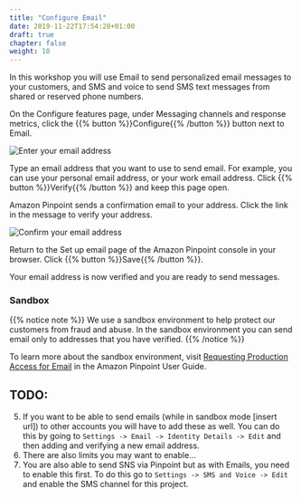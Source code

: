```yaml
---
title: "Configure Email"
date: 2019-11-22T17:54:28+01:00
draft: true
chapter: false
weight: 10
---
```


In this workshop you will use Email to send personalized email messages to your customers, and SMS and voice to send SMS text messages from shared or reserved phone numbers.

On the Configure features page, under Messaging channels and response metrics, click the {{% button %}}Configure{{% /button %}} button next to Email.

![Enter your email address](/images/enter-an-email-address.png)

Type an email address that you want to use to send email. For example, you can use your personal email address, or your work email address. Click {{% button %}}Verify{{% /button %}} and keep this page open.

Amazon Pinpoint sends a confirmation email to your address. Click the link in the message to verify your address.

![Confirm your email address](/images/validate-email.png)

Return to the Set up email page of the Amazon Pinpoint console in your browser. Click {{% button %}}Save{{% /button %}}. 

Your email address is now verified and you are ready to send messages.

### Sandbox

{{% notice note %}}
We use a sandbox environment to help protect our customers from fraud and abuse. In the sandbox environment you can send email only to addresses that you have verified.
{{% /notice %}}

To learn more about the sandbox environment, visit [Requesting Production Access for Email](https://docs.aws.amazon.com/pinpoint/latest/userguide/channels-email-setup-production-access.html) in the Amazon Pinpoint User Guide.


## TODO:
5. If you want to be able to send emails (while in sandbox mode [insert url]) to other accounts you will have to add these as well. You can do this by going to `Settings -> Email -> Identity Details -> Edit` and then adding and verifying a new email address.
6. There are also limits you may want to enable...
7. You are also able to send SNS via Pinpoint but as with Emails, you need to enable this first. To do this go to  `Settings -> SMS and Voice -> Edit` and enable the SMS channel for this project.

